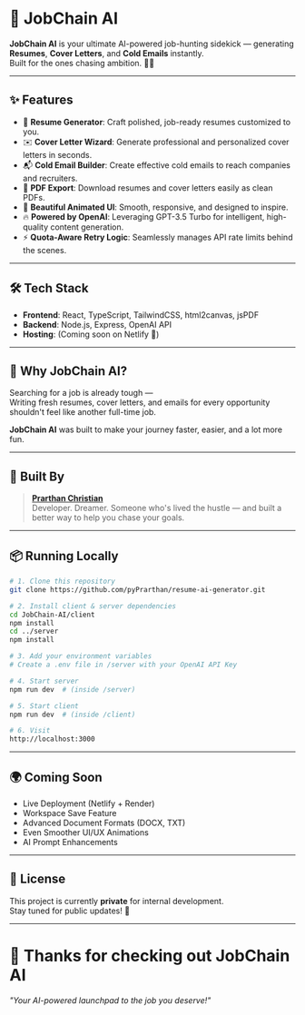 
# 🚀 JobChain AI

**JobChain AI** is your ultimate AI-powered job-hunting sidekick — generating **Resumes**, **Cover Letters**, and **Cold Emails** instantly.  
Built for the ones chasing ambition. 🧠💼

---

## ✨ Features

- 🧾 **Resume Generator**: Craft polished, job-ready resumes customized to you.
- ✉️ **Cover Letter Wizard**: Generate professional and personalized cover letters in seconds.
- 📬 **Cold Email Builder**: Create effective cold emails to reach companies and recruiters.
- 📄 **PDF Export**: Download resumes and cover letters easily as clean PDFs.
- 🌟 **Beautiful Animated UI**: Smooth, responsive, and designed to inspire.
- 🔥 **Powered by OpenAI**: Leveraging GPT-3.5 Turbo for intelligent, high-quality content generation.
- ⚡ **Quota-Aware Retry Logic**: Seamlessly manages API rate limits behind the scenes.

---

## 🛠️ Tech Stack

- **Frontend**: React, TypeScript, TailwindCSS, html2canvas, jsPDF
- **Backend**: Node.js, Express, OpenAI API
- **Hosting**: (Coming soon on Netlify 🚀)

---

## 🎯 Why JobChain AI?

Searching for a job is already tough —  
Writing fresh resumes, cover letters, and emails for every opportunity shouldn't feel like another full-time job.

**JobChain AI** was built to make your journey faster, easier, and a lot more fun.

---

## 🧠 Built By

> **[Prarthan Christian](https://www.linkedin.com/in/prarthan-christian/)**  
> Developer. Dreamer. Someone who's lived the hustle — and built a better way to help you chase your goals.

---

## 📦 Running Locally

```bash
# 1. Clone this repository
git clone https://github.com/pyPrarthan/resume-ai-generator.git

# 2. Install client & server dependencies
cd JobChain-AI/client
npm install
cd ../server
npm install

# 3. Add your environment variables
# Create a .env file in /server with your OpenAI API Key

# 4. Start server
npm run dev  # (inside /server)

# 5. Start client
npm run dev  # (inside /client)

# 6. Visit
http://localhost:3000
```

---

## 🌍 Coming Soon

- Live Deployment (Netlify + Render)
- Workspace Save Feature
- Advanced Document Formats (DOCX, TXT)
- Even Smoother UI/UX Animations
- AI Prompt Enhancements

---

## 📢 License

This project is currently **private** for internal development.  
Stay tuned for public updates! 🎉

---

# 👏 Thanks for checking out **JobChain AI**  
_"Your AI-powered launchpad to the job you deserve!"_
